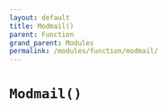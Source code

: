 ```yaml
---
layout: default
title: Modmail()
parent: Function
grand_parent: Modules
permalink: /modules/function/modmail/
---
```


# `Modmail()`



